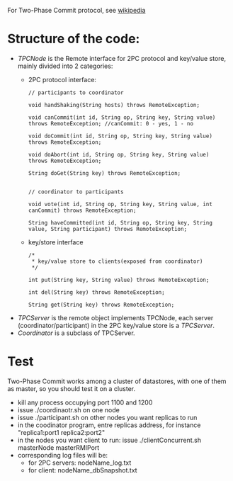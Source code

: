 For Two-Phase Commit protocol, see  [wikipedia](https://en.wikipedia.org/wiki/Two-phase_commit_protocol)

# Structure of the code:
-	*TPCNode* is the Remote interface for 2PC protocol and key/value store, mainly divided into 2 categories:
    -	2PC protocol interface:
   
            // participants to coordinator

            void handShaking(String hosts) throws RemoteException;

            void canCommit(int id, String op, String key, String value) throws RemoteException; //canCommit: 0 - yes, 1 - no

            void doCommit(int id, String op, String key, String value) throws RemoteException;

            void doAbort(int id, String op, String key, String value) throws RemoteException;

            String doGet(String key) throws RemoteException;


            // coordinator to participants

            void vote(int id, String op, String key, String value, int canCommit) throws RemoteException;

            String haveCommitted(int id, String op, String key, String value, String participant) throws RemoteException;
            
    -	key/store interface
            
            /*
             * key/value store to clients(exposed from coordinator)
             */

            int put(String key, String value) throws RemoteException;

            int del(String key) throws RemoteException;

            String get(String key) throws RemoteException;
            
-	*TPCServer* is the remote object implements TPCNode, each server (coordinator/participant) in the 2PC key/value store is a *TPCServer*.
-	*Coordinator* is a subclass of TPCServer. 

# Test
Two-Phase Commit works among a cluster of datastores, with one of them as master, so you should test it on a cluster. 
- kill any process occupying port 1100 and 1200
- issue ./coordinaotr.sh on one node
- issue ./participant.sh on other nodes you want replicas to run
- in the coodinator program, entre replicas address, for instance "replica1:port1 replica2:port2"
- in the nodes you want client to run: issue ./clientConcurrent.sh masterNode masterRMIPort
- corresponding log files will be:
  - for 2PC servers: nodeName_log.txt
  - for client: nodeName_dbSnapshot.txt
